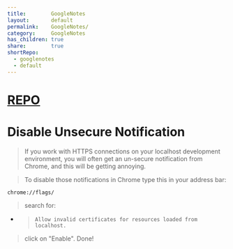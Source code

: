 ```yaml
---
title:        GoogleNotes
layout:       default
permalink:    GoogleNotes/
category:     GoogleNotes
has_children: true
share:        true
shortRepo:
  - googlenotes
  - default
---
```


# [REPO](https://github.com/14paxton/GoogleNotes)

# Disable Unsecure Notification

> If you work with HTTPS connections on your localhost development environment, you will often get an un-secure notification from Chrome, and this will be getting annoying.

> To disable those notifications in Chrome type this in your address bar:

```
chrome://flags/
```

> search for:

- > ```Allow invalid certificates for resources loaded from localhost.```

> click on "Enable". Done!